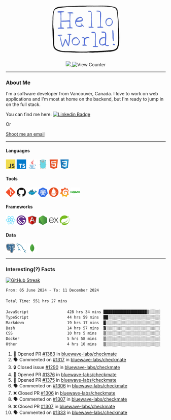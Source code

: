 <div align="center">
    <img src="./img/hello_world.webp" height="200px" width="">
    <div>
        <a href="https://www.linkedin.com/in/ajhollid">
            <img src="https://img.shields.io/badge/LinkedIn-blue"/>
        </a>
        <img src="https://komarev.com/ghpvc/?username=ajhollid&color=yellow" alt="View Counter">
    </div>
</div>

---

### About Me

I'm a software developer from Vancouver, Canada. I love to work on web applications and I'm most at home on the backend, but I'm ready to jump in on the full stack.

You can find me here: [![Linkedin Badge](https://img.shields.io/badge/-ajhollid-blue?style=flat&logo=Linkedin&logoColor=white)](https://www.linkedin.com/in/ajhollid)

Or

[Shoot me an email](mailto:ajhollid@gmail.com)

---

#### Languages

<div>
    <img src="./img/devicons/javascript-original.svg" width=30 height=30 alt="JavaScript">
    <img src="/img/devicons/typescript-original.svg" width=30 height=30 alt="TypeScript">
    <img src="./img/devicons/java-original.svg" width=30 height=30 alt="Java">
    <img src="./img/devicons/go-original.svg" width=30 height=30 alt="Golang">
    <img src="./img/devicons/html5-original.svg" width=30 height=30 alt="HTML 5">
    <img src="./img/devicons/css3-original.svg" width=30 height=30 alt="CSS 3">
</div>

#### Tools

<div>
    <img src="./img/devicons/git-original.svg" width=30 height=30 alt="Git">
    <img src="./img/devicons/github-original.svg" width=30 height=30 alt="Github">
    <img src="./img/devicons/docker-original.svg" width=30 
    height=30 alt="Docker">
    <img src="./img/devicons/kubernetes-original.svg" width=30 height=30 alt="K8">
    <img src="./img/devicons/prometheus-original.svg" width=30 height=30 alt="Prometheus">
    <img src="./img/devicons/grafana-original.svg" width=30 height=30 alt="Grafana">
    <img src="./img/devicons/nginx-original.svg" width=30 height=30 alt="Nginx">
</div>

#### Frameworks

<div>
    <img src="./img/devicons/react-original.svg" width=30 height=30 alt="React">
    <img src="./img/devicons/gatsby-original.svg" width=30 height=30 alt="Gatsby">
    <img src="./img/devicons/angularjs-original.svg" width=30 height=30 alt="AngularJS">
    <img src="./img/devicons/nodejs-original.svg" width=30 height=30 alt="NodeJS">
    <img src="./img/devicons/express-original.svg" width=30 height=30 alt="Express">
    <img src="./img/devicons/spring-original.svg" width=30 height=30 alt="Spring">
</div>

#### Data

<div>
    <img src="./img/devicons/postgresql-original.svg" width=30 height=30 alt="Postgresql">
    <img src="./img/devicons/mysql-original.svg" width=30 height=30 alt="Mysql">
    <img src="./img/devicons/mongodb-original.svg" width=30 height=30 alt="MongoDB">
</div>

---

### Interesting(?) Facts

[![GitHub Streak](http://github-readme-streak-stats.herokuapp.com?user=ajhollid)](https://git.io/streak-stats)

 <!--START_SECTION:waka-->

```txt
From: 05 June 2024 - To: 11 December 2024

Total Time: 551 hrs 27 mins

JavaScript                 428 hrs 34 mins ███████████████████▒░░░░░   77.13 %
TypeScript                 44 hrs 59 mins  ██░░░░░░░░░░░░░░░░░░░░░░░   08.10 %
Markdown                   19 hrs 17 mins  █░░░░░░░░░░░░░░░░░░░░░░░░   03.47 %
Bash                       14 hrs 57 mins  ▓░░░░░░░░░░░░░░░░░░░░░░░░   02.69 %
CSS                        10 hrs 5 mins   ▒░░░░░░░░░░░░░░░░░░░░░░░░   01.82 %
Docker                     5 hrs 58 mins   ▒░░░░░░░░░░░░░░░░░░░░░░░░   01.08 %
Other                      4 hrs 10 mins   ▒░░░░░░░░░░░░░░░░░░░░░░░░   00.75 %
```

<!--END_SECTION:waka-->


<!--START_SECTION:activity-->
1. 💪 Opened PR [#1383](https://github.com/bluewave-labs/checkmate/pull/1383) in [bluewave-labs/checkmate](https://github.com/bluewave-labs/checkmate)
2. 🗣 Commented on [#1317](https://github.com/bluewave-labs/checkmate/issues/1317#issuecomment-2540495294) in [bluewave-labs/checkmate](https://github.com/bluewave-labs/checkmate)
3. 🔒 Closed issue [#1290](https://github.com/bluewave-labs/checkmate/issues/1290) in [bluewave-labs/checkmate](https://github.com/bluewave-labs/checkmate)
4. 💪 Opened PR [#1376](https://github.com/bluewave-labs/checkmate/pull/1376) in [bluewave-labs/checkmate](https://github.com/bluewave-labs/checkmate)
5. 💪 Opened PR [#1375](https://github.com/bluewave-labs/checkmate/pull/1375) in [bluewave-labs/checkmate](https://github.com/bluewave-labs/checkmate)
6. 🗣 Commented on [#1306](https://github.com/bluewave-labs/checkmate/pull/1306#issuecomment-2540466200) in [bluewave-labs/checkmate](https://github.com/bluewave-labs/checkmate)
7. ❌ Closed PR [#1306](https://github.com/bluewave-labs/checkmate/pull/1306) in [bluewave-labs/checkmate](https://github.com/bluewave-labs/checkmate)
8. 🗣 Commented on [#1307](https://github.com/bluewave-labs/checkmate/pull/1307#issuecomment-2540465981) in [bluewave-labs/checkmate](https://github.com/bluewave-labs/checkmate)
9. ❌ Closed PR [#1307](https://github.com/bluewave-labs/checkmate/pull/1307) in [bluewave-labs/checkmate](https://github.com/bluewave-labs/checkmate)
10. 🗣 Commented on [#1333](https://github.com/bluewave-labs/checkmate/issues/1333#issuecomment-2540465065) in [bluewave-labs/checkmate](https://github.com/bluewave-labs/checkmate)
<!--END_SECTION:activity-->

